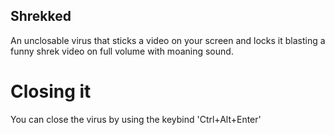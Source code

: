 ## Shrekked
An unclosable virus that sticks a video on your screen and locks it blasting a funny shrek video on full volume with moaning sound.
# Closing it
You can close the virus by using the keybind 'Ctrl+Alt+Enter'
